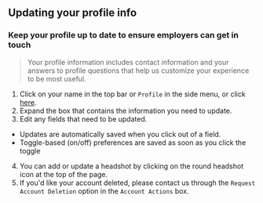 ## Updating your profile info

### Keep your profile up to date to ensure employers can get in touch

> Your profile information includes contact information and your answers to profile questions that help us customize your experience to be most useful.

1. Click on your name in the top bar or `Profile` in the side menu, or click [here](https://savviest.com/app/profile).
2. Expand the box that contains the information you need to update.
3. Edit any fields that need to be updated.
  * Updates are automatically saved when you click out of a field.
  * Toggle-based (on/off) preferences are saved as soon as you click the toggle
4. You can add or update a headshot by clicking on the round headshot icon at the top of the page.
5. If you'd like your account deleted, please contact us through the `Request Account Deletion` option in the `Account Actions` box.
